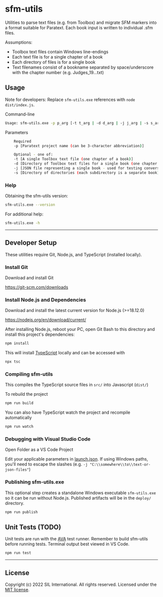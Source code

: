 
# sfm-utils
Utilities to parse text files (e.g. from Toolbox) and migrate SFM markers into a format suitable for Paratext.
Each book input is written to individual .sfm files.

Assumptions:
* Toolbox text files contain Windows line-endings
* Each text file is for a single chapter of a book
* Each directory of files is for a single book
* Text filenames consist of a bookname separated by space/underscore with the chapter number (e.g. Judges_19...txt)

## Usage
Note for developers: Replace `sfm-utils.exe` references with `node dist/index.js`.

Command-line
```bash
Usage: sfm-utils.exe -p p_arg [-t t_arg | -d d_arg | -j j_arg | -s s_arg]
```

Parameters
```bash
    Required
    -p [Paratext project name (can be 3-character abbreviation)]

    Optional - one of:
    -t [A single Toolbox text file (one chapter of a book)]
    -d [Directory of Toolbox text files for a single book (one chapter per file)]
    -j [JSON file representing a single book - used for testing conversion to SFM]
    -s [Directory of directories (each subdirectory is a separate book)]
```

### Help
Obtaining the sfm-utils version:
```bash
sfm-utils.exe --version
```

For additional help:
```bash
sfm-utils.exe -h
```

------------------


## Developer Setup
These utilities require Git, Node.js, and TypeScript (installed locally).

### Install Git
Download and install Git

https://git-scm.com/downloads

### Install Node.js and Dependencies
Download and install the latest current version for Node.js (>=18.12.0)

https://nodejs.org/en/download/current/

After installing Node.js, reboot your PC, open Git Bash to this directory and install this project's dependencies:
```bash
npm install
```

This will install [TypeScript](https://www.typescriptlang.org/) locally and can be accessed with

```bash
npx tsc
```

### Compiling sfm-utils
This compiles the TypeScript source files in `src/` into Javascript (`dist/`)

To rebuild the project
```bash
npm run build
```

You can also have TypeScript watch the project and recompile automatically
```bash
npm run watch
```

### Debugging with Visual Studio Code
Open Folder as a VS Code Project

Edit your applicable parameters in [launch.json](./.vscode/launch.json). If using Windows paths, you'll need to escape the slashes (e.g. `-j "C:\\somewhere\\to\\text-or-json-files"`)

### Publishing sfm-utils.exe
This optional step creates a standalone Windows executable `sfm-utils.exe` so it can be run without Node.js. Published artifacts will be in the `deploy/` directory.

```bash
npm run publish
```

## Unit Tests (TODO)
Unit tests are run with the [AVA](https://github.com/avajs/ava) test runner.
Remember to build sfm-utils before running tests. 
Terminal output best viewed in VS Code.
```bash
npm run test
```

-------------

## License
Copyright (c) 2022 SIL International. All rights reserved.
Licensed under the [MIT license](LICENSE).